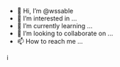- 👋 Hi, I’m @wssable
- 👀 I’m interested in ...
- 🌱 I’m currently learning ...
- 💞️ I’m looking to collaborate on ...
- 📫 How to reach me ...

<!---
wssable/wssable is a ✨ special ✨ repository because its `README.md` (this file) appears on your GitHub profile.
You can click the Preview link to take a look at your changes.
--->i
